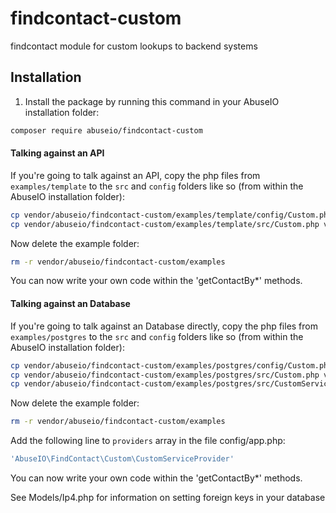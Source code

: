 # findcontact-custom
findcontact module for custom lookups to backend systems

## Installation
1. Install the package by running this command in your AbuseIO installation folder:
```bash
composer require abuseio/findcontact-custom
```

#### Talking against an API
If you're going to talk against an API, copy the php files from `examples/template` to the `src` and `config` folders like so (from within the AbuseIO installation folder):
```bash
cp vendor/abuseio/findcontact-custom/examples/template/config/Custom.php vendor/abuseio/findcontact-custom/config/
cp vendor/abuseio/findcontact-custom/examples/template/src/Custom.php vendor/abuseio/findcontact-custom/src/
```

Now delete the example folder:
```bash
rm -r vendor/abuseio/findcontact-custom/examples
```

You can now write your own code within the 'getContactBy*' methods.

#### Talking against an Database
If you're going to talk against an Database directly, copy the php files from `examples/postgres` to the `src` and `config` folders like so (from within the AbuseIO installation folder):
```bash
cp vendor/abuseio/findcontact-custom/examples/postgres/config/Custom.php vendor/abuseio/findcontact-custom/config/
cp vendor/abuseio/findcontact-custom/examples/postgres/src/Custom.php vendor/abuseio/findcontact-custom/src/
cp vendor/abuseio/findcontact-custom/examples/postgres/src/CustomServiceProvider.php vendor/abuseio/findcontact-custom/src/
```

Now delete the example folder:
```bash
rm -r vendor/abuseio/findcontact-custom/examples
```

Add the following line to `providers` array in the file config/app.php:
```php
'AbuseIO\FindContact\Custom\CustomServiceProvider'
```

You can now write your own code within the 'getContactBy*' methods.

See Models/Ip4.php for information on setting foreign keys in your database
